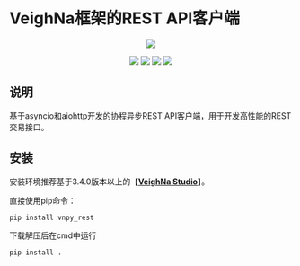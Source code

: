# VeighNa框架的REST API客户端

<p align="center">
  <img src ="https://vnpy.oss-cn-shanghai.aliyuncs.com/vnpy-logo.png"/>
</p>

<p align="center">
    <img src ="https://img.shields.io/badge/version-1.0.8-blueviolet.svg"/>
    <img src ="https://img.shields.io/badge/platform-windows|linux|macos-yellow.svg"/>
    <img src ="https://img.shields.io/badge/python-3.10|3.11|3.12-blue.svg" />
    <img src ="https://img.shields.io/github/license/vnpy/vnpy.svg?color=orange"/>
</p>

## 说明

基于asyncio和aiohttp开发的协程异步REST API客户端，用于开发高性能的REST交易接口。

## 安装

安装环境推荐基于3.4.0版本以上的【[**VeighNa Studio**](https://www.vnpy.com)】。

直接使用pip命令：

```
pip install vnpy_rest
```

下载解压后在cmd中运行

```
pip install .
```
